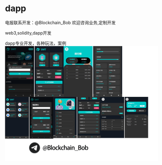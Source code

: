 # dapp

电报联系开发：@Blockchain_Bob
欢迎咨询业务,定制开发

web3,solidity,dapp开发

dapp专业开发，各种玩法，案例
![Image](https://github.com/wwqhy/dapp/blob/main/%E6%9C%AA%E6%A0%87%E9%A2%98-1.png)
